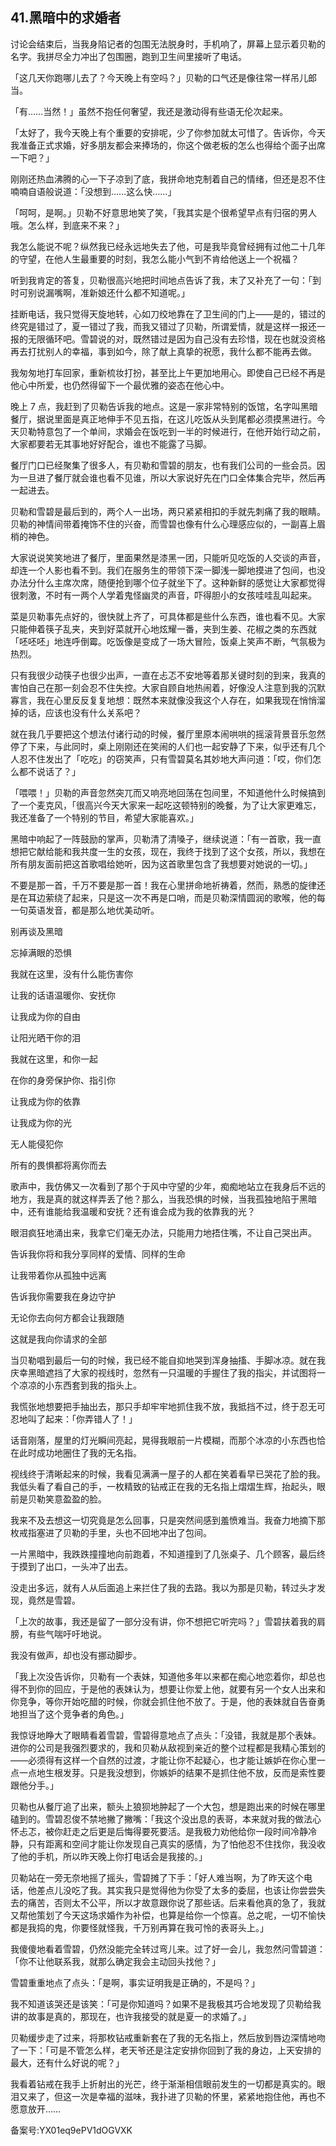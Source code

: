 ## 41.黑暗中的求婚者
讨论会结束后，当我身陷记者的包围无法脱身时，手机响了，屏幕上显示着贝勒的名字。我拼尽全力冲出了包围圈，跑到卫生间里接听了电话。


「这几天你跑哪儿去了？今天晚上有空吗？」贝勒的口气还是像往常一样吊儿郎当。


「有……当然！」虽然不抱任何奢望，我还是激动得有些语无伦次起来。


「太好了，我今天晚上有个重要的安排呢，少了你参加就太可惜了。告诉你，今天我准备正式求婚，好多朋友都会来捧场的，你这个做老板的怎么也得给个面子出席一下吧？」


刚刚还热血沸腾的心一下子凉到了底，我拼命地克制着自己的情绪，但还是忍不住喃喃自语般说道：「没想到……这么快……」


「呵呵，是啊。」贝勒不好意思地笑了笑，「我其实是个很希望早点有归宿的男人哦。怎么样，到底来不来？」


我怎么能说不呢？纵然我已经永远地失去了他，可是我毕竟曾经拥有过他二十几年的守望，在他人生最重要的时刻，我怎么能小气到不肯给他送上一个祝福？


听到我肯定的答复，贝勒很高兴地把时间地点告诉了我，末了又补充了一句：「到时可别说漏嘴啊，准新娘还什么都不知道呢。」


挂断电话，我只觉得天旋地转，心如刀绞地靠在了卫生间的门上——是的，错过的终究是错过了，夏一错过了我，而我又错过了贝勒，所谓爱情，就是这样一报还一报的无限循环吧。雪碧说的对，既然错过是因为自己没有去珍惜，现在也就没资格再去打扰别人的幸福，事到如今，除了献上真挚的祝愿，我什么都不能再去做。


我匆匆地打车回家，重新梳妆打扮，甚至比上午更加地用心。即使自己已经不再是他心中所爱，也仍然得留下一个最优雅的姿态在他心中。


晚上 7 点，我赶到了贝勒告诉我的地点。这是一家非常特别的饭馆，名字叫黑暗餐厅，据说里面是真正地伸手不见五指，在这儿吃饭从头到尾都必须摸黑进行。今天贝勒特意包了一个单间，求婚会在饭吃到一半的时候进行，在他开始行动之前，大家都要若无其事地好好配合，谁也不能露了马脚。


餐厅门口已经聚集了很多人，有贝勒和雪碧的朋友，也有我们公司的一些会员。因为一旦进了餐厅就会谁也看不见谁，所以大家说好先在门口全体集合完毕，然后再一起进去。


贝勒和雪碧是最后到的，两个人一出场，两只紧紧相扣的手就先刺痛了我的眼睛。贝勒的神情间带着掩饰不住的兴奋，而雪碧也像有什么心理感应似的，一副喜上眉梢的神色。


大家说说笑笑地进了餐厅，里面果然是漆黑一团，只能听见吃饭的人交谈的声音，却连一个人影也看不到。我们在服务生的带领下深一脚浅一脚地摸进了包间，也没办法分什么主席次席，随便抢到哪个位子就坐下了。这种新鲜的感觉让大家都觉得很刺激，不时有一两个人学着鬼怪幽灵的声音，吓得胆小的女孩哇哇乱叫起来。


菜是贝勒事先点好的，很快就上齐了，可具体都是些什么东西，谁也看不见。大家只能伸着筷子乱夹，夹到好菜就开心地炫耀一番，夹到生姜、花椒之类的东西就「呸呸呸」地连呼倒霉。吃饭像是变成了一场大冒险，饭桌上笑声不断，气氛极为热烈。


只有我很少动筷子也很少出声，一直在忐忑不安地等着那关键时刻的到来，我真的害怕自己在那一刻会忍不住失控。大家自顾自地热闹着，好像没人注意到我的沉默寡言，我在心里反反复复地想：既然本来就像没我这个人存在，如果我现在悄悄溜掉的话，应该也没有什么关系吧？


就在我几乎要把这个想法付诸行动的时候，餐厅里原本闹哄哄的摇滚背景音乐忽然停了下来，与此同时，桌上刚刚还在笑闹的人们也一起安静了下来，似乎还有几个人忍不住发出了「吃吃」的窃笑声，只有雪碧莫名其妙地大声问道：「哎，你们怎么都不说话了？」


「喂喂！」贝勒的声音忽然突兀而又响亮地回荡在包间里，不知道他什么时候搞到了一个麦克风，「很高兴今天大家来一起吃这顿特别的晚餐，为了让大家更难忘，我还准备了一个特别的节目，希望大家能喜欢。」


黑暗中响起了一阵鼓励的掌声，贝勒清了清嗓子，继续说道：「有一首歌，我一直想把它献给能和我共度一生的女孩，现在，我终于找到了这个女孩，所以，我想在所有朋友面前把这首歌唱给她听，因为这首歌里包含了我想要对她说的一切。」


不要是那一首，千万不要是那一首！我在心里拼命地祈祷着，然而，熟悉的旋律还是在耳边萦绕了起来，只是这一次不再是口哨，而是贝勒深情圆润的歌喉，他的每一句英语发音，都是那么地优美动听。


别再谈及黑暗


忘掉满眼的恐惧


我就在这里，没有什么能伤害你


让我的话语温暖你、安抚你


让我成为你的自由


让阳光晒干你的泪


我就在这里，和你一起


在你的身旁保护你、指引你


让我成为你的依靠


让我成为你的光


无人能侵犯你


所有的畏惧都将离你而去


歌声中，我仿佛又一次看到了那个于风中守望的少年，痴痴地站立在我身后不远的地方，我是真的就这样弄丢了他？那么，当我恐惧的时候，当我孤独地陷于黑暗中，还有谁能给我温暖和安抚？还有谁会成为我的依靠我的光？


眼泪疯狂地涌出来，我拿它们毫无办法，只能用力地捂住嘴，不让自己哭出声。


告诉我你将和我分享同样的爱情、同样的生命


让我带着你从孤独中远离


告诉我你需要我在身边守护


无论你去向何方都会让我跟随


这就是我向你请求的全部


当贝勒唱到最后一句的时候，我已经不能自抑地哭到浑身抽搐、手脚冰凉。就在我庆幸黑暗遮挡了大家的视线时，忽然有一只温暖的手握住了我的指尖，并试图将一个凉凉的小东西套到我的指头上。


我慌张地想要把手抽出去，那只手却牢牢地抓住我不放，我抵挡不过，终于忍无可忍地叫了起来：「你弄错人了！」


话音刚落，屋里的灯光瞬间亮起，晃得我眼前一片模糊，而那个冰凉的小东西也恰在此时成功地圈住了我的无名指。


视线终于清晰起来的时候，我看见满满一屋子的人都在笑着看早已哭花了脸的我。我低头看了看自己的手，一枚精致的钻戒正在我的无名指上熠熠生辉，抬起头，眼前是贝勒笑意盈盈的脸。


我来不及去想这一切究竟是怎么回事，只是突然间感到羞愤难当。我奋力地摘下那枚戒指塞进了贝勒的手里，头也不回地冲出了包间。


一片黑暗中，我跌跌撞撞地向前跑着，不知道撞到了几张桌子、几个顾客，最后终于摸到了出口，一头冲了出去。


没走出多远，就有人从后面追上来拦住了我的去路。我以为那是贝勒，转过头才发现，竟然是雪碧。


「上次的故事，我还是留了一部分没有讲，你不想把它听完吗？」雪碧扶着我的肩膀，有些气喘吁吁地说。


我没有做声，却也没有挪动脚步。


「我上次没告诉你，贝勒有一个表妹，知道他多年以来都在痴心地恋着你，却总也得不到你的回应，于是他的表妹认为，想要让你爱上他，就要有另一个女人出来和你竞争，等你开始吃醋的时候，你就会抓住他不放了。于是，他的表妹就自告奋勇地担当了这个竞争者的角色。」


我惊讶地睁大了眼睛看着雪碧，雪碧得意地点了点头：「没错，我就是那个表妹。进你的公司是我强烈要求的，我和贝勒从敌视到亲近的整个过程都是我精心策划的——必须得有这样一个自然的过渡，才能让你不起疑心，也才能让嫉妒在你心里一点一点地生根发芽。只是我没想到，你嫉妒的结果不是抓住他不放，反而是索性要跟他分手。」


贝勒也从餐厅追了出来，额头上狼狈地肿起了一个大包，想是跑出来的时候在哪里磕到的。雪碧忍俊不禁地撇了撇嘴：「我这个没出息的表哥，本来就对我的做法心怀忐忑，被你赶走之后更是后悔得要死要活。是我极力劝他给你一段时间冷静冷静，只有距离和空间才能让你发现自己真实的感情，为了怕他忍不住找你，我没收了他的手机，所以昨天晚上你打电话会是我接的。」


贝勒站在一旁无奈地摇了摇头，雪碧摊了下手：「好人难当啊，为了昨天这个电话，他差点儿没吃了我。其实我只是觉得他为你受了太多的委屈，也该让你尝尝失去的痛苦，否则太不公平，所以才故意跟你说了那些话。后来看他真的急了，我就又帮他策划了今天这场求婚作为补偿，也算是给你一个惊喜。总之呢，一切不愉快都是我捣的鬼，你要怪就怪我，千万别再算在我可怜的表哥头上。」


我傻傻地看着雪碧，仍然没能完全转过弯儿来。过了好一会儿，我忽然问雪碧道：「你不让他联系我，就那么确定我会主动回头找他？」


雪碧重重地点了点头：「是啊，事实证明我是正确的，不是吗？」


我不知道该哭还是该笑：「可是你知道吗？如果不是我极其巧合地发现了贝勒给我讲的故事是真的，那现在，也许我接受的就是夏一的求婚了。」


贝勒缓步走了过来，将那枚钻戒重新套在了我的无名指上，然后放到唇边深情地吻了一下：「可是不管怎么样，老天爷还是注定安排你回到了我的身边，上天安排的最大，还有什么好说的呢？」


我看着钻戒在我手上折射出的光芒，终于渐渐相信眼前发生的一切都是真实的。眼泪又来了，但这一次是幸福的滋味，我扑进了贝勒的怀里，紧紧地抱住他，再也不愿意放开……


备案号:YX01eq9ePV1dOGVXK

